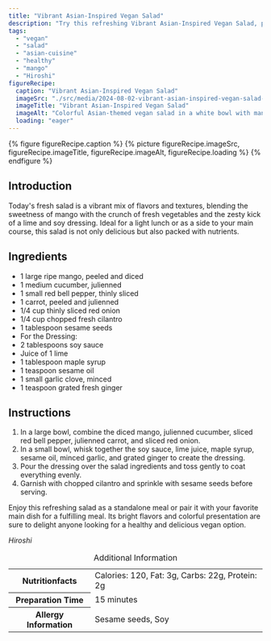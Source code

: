 ```yaml
---
title: "Vibrant Asian-Inspired Vegan Salad"
description: "Try this refreshing Vibrant Asian-Inspired Vegan Salad, perfect as a light meal or side, featuring mango, cucumber, and a zesty lime dressing."
tags:
  - "vegan"
  - "salad"
  - "asian-cuisine"
  - "healthy"
  - "mango"
  - "Hiroshi"
figureRecipe: 
  caption: "Vibrant Asian-Inspired Vegan Salad"
  imageSrc: "./src/media/2024-08-02-vibrant-asian-inspired-vegan-salad-4625.png"
  imageTitle: "Vibrant Asian-Inspired Vegan Salad"
  imageAlt: "Colorful Asian-themed vegan salad in a white bowl with mango, cucumber, red pepper, carrot, onion, cilantro, and sesame seeds, glossy dressing, on a minimalist table with a glass of water."
  loading: "eager"
---
```


{% figure figureRecipe.caption %}
{% picture figureRecipe.imageSrc, figureRecipe.imageTitle, figureRecipe.imageAlt, figureRecipe.loading %}
{% endfigure %}

## Introduction

Today's fresh salad is a vibrant mix of flavors and textures, blending the sweetness of mango with the crunch of fresh vegetables and the zesty kick of a lime and soy dressing. Ideal for a light lunch or as a side to your main course, this salad is not only delicious but also packed with nutrients.

## Ingredients

- 1 large ripe mango, peeled and diced
- 1 medium cucumber, julienned
- 1 small red bell pepper, thinly sliced
- 1 carrot, peeled and julienned
- 1/4 cup thinly sliced red onion
- 1/4 cup chopped fresh cilantro
- 1 tablespoon sesame seeds
- For the Dressing:
- 2 tablespoons soy sauce
- Juice of 1 lime
- 1 tablespoon maple syrup
- 1 teaspoon sesame oil
- 1 small garlic clove, minced
- 1 teaspoon grated fresh ginger

## Instructions

1. In a large bowl, combine the diced mango, julienned cucumber, sliced red bell pepper, julienned carrot, and sliced red onion.
2. In a small bowl, whisk together the soy sauce, lime juice, maple syrup, sesame oil, minced garlic, and grated ginger to create the dressing.
3. Pour the dressing over the salad ingredients and toss gently to coat everything evenly.
4. Garnish with chopped cilantro and sprinkle with sesame seeds before serving.

Enjoy this refreshing salad as a standalone meal or pair it with your favorite main dish for a fulfilling meal. Its bright flavors and colorful presentation are sure to delight anyone looking for a healthy and delicious vegan option.

*Hiroshi*

<table><caption class='sr-only'>Additional Information</caption><tr><th>Nutritionfacts</th><td>Calories: 120, Fat: 3g, Carbs: 22g, Protein: 2g&nbsp;</td></tr><tr><th>Preparation Time</th><td>15 minutes&nbsp;</td></tr><tr><th>Allergy Information</th><td>Sesame seeds, Soy&nbsp;</td></tr></table>


